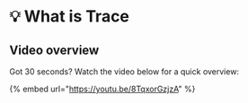 # 💡 What is Trace

## Video overview

Got 30 seconds? Watch the video below for a quick overview:

{% embed url="https://youtu.be/8TqxorGzjzA" %}
